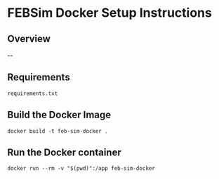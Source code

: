 # FEBSim Docker Setup Instructions

## Overview
--

## Requirements
`requirements.txt`

## Build the Docker Image
`docker build -t feb-sim-docker .`


## Run the Docker container
`docker run --rm -v "$(pwd)":/app feb-sim-docker`




